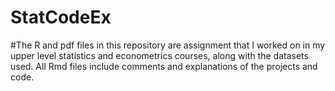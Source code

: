 # StatCodeEx
#The R and pdf files in this repository are assignment that I worked on in my upper level statistics and econometrics courses, along with the datasets used.  All Rmd files include comments and explanations of the projects and code.
